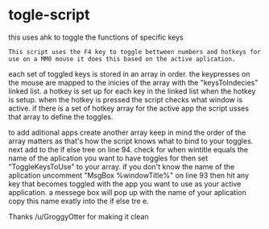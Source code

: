 # togle-script
this uses ahk to toggle the functions of specific keys

	This script uses the F4 key to toggle bettween numbers and hotkeys for use on a MM0 mouse it does this based on the active aplication.
  
   each set of toggled keys is stored in an array in order. the keypresses on the mouse are mapped to the inicies of the array with the "keysToIndecies" linked list.
   a hotkey is set up for each key in the linked list when the hotkey is setup. when the hotkey is pressed the script checks what window is active.
   if there is a set of hotkey array for the active app the script usses that array to define the toggles. 
    
   to add aditional apps create another array keep in mind the order of the array matters as that's how the script knows what to bind to your toggles.
   next add to the if else tree on line 94. check for when wintitle equals the name of the aplication you want to have toggles for then set "ToggleKeysToUse" to your array.
   if you don't know the name of the aplication uncomment "MsgBox %windowTitle%" on line 93 then hit any key that becomes toggled with the app you want to use as your active application.
   a messege box will pop up with the name of your aplication copy this name exatly into the if else tre e.

Thanks /u/GroggyOtter for making it clean
